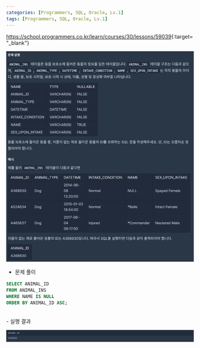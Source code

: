 ```yaml
---
categories: [Programmers, SQL, Oracle, Lv.1]
tags: [Programmers, SQL, Oracle, Lv.1] 
---
```


<https://school.programmers.co.kr/learn/courses/30/lessons/59039>{:target="_blank"}

![문제](/assets/img/programmers/sql/oracle/lv.1/%EC%9D%B4%EB%A6%84%EC%9D%B4_%EC%97%86%EB%8A%94_%EB%8F%99%EB%AC%BC%EC%9D%98_%EC%95%84%EC%9D%B4%EB%94%94(1).png)

- 문제 풀이

```sql
SELECT ANIMAL_ID
FROM ANIMAL_INS 
WHERE NAME IS NULL
ORDER BY ANIMAL_ID ASC;
```

<br>
- 실행 결과

![실행 결과](/assets/img/programmers/sql/oracle/lv.1/%EC%9D%B4%EB%A6%84%EC%9D%B4_%EC%97%86%EB%8A%94_%EB%8F%99%EB%AC%BC%EC%9D%98_%EC%95%84%EC%9D%B4%EB%94%94(2).png)